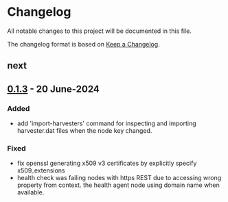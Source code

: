 # Changelog
All notable changes to this project will be documented in this file.

The changelog format is based on [Keep a Changelog](https://keepachangelog.com/en/1.0.0/).

## next

## [0.1.3] - 20 June-2024

### Added
- add 'import-harvesters' command for inspecting and importing harvester.dat files when the node key changed.

### Fixed
- fix openssl generating x509 v3 certificates by explicitly specify x509_extensions
- health check was failing nodes with https REST due to accessing wrong property from context.  the health agent node using domain name when available.

[0.1.3]: https://github.com/symbol/product/releases/tag/tools%2Fshoestring%2Fv0.1.3
